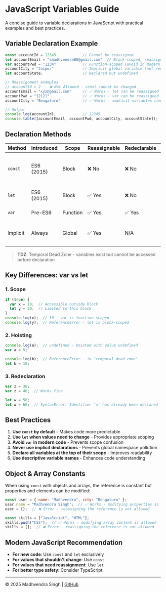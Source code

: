 # JavaScript Variables Guide

A concise guide to variable declarations in JavaScript with practical examples and best practices.

## Variable Declaration Example

```javascript
const accountId = 12345            // Cannot be reassigned
let accountEmail = "smadhvendra80@gmail.com"  // Block-scoped, reassignable
var accountPwd = "1234"            // Function-scoped (avoid in modern code)
accountCity = "Jaipur"             // Implicit global variable (not recommended)
let accountState;                  // Declared but undefined

// Reassignment examples
// accountId = 2    ❌ Not Allowed - const cannot be changed
accountEmail = "xyz@gmail.com"     // ✅ Works - let can be reassigned
accountPwd = "12121"               // ✅ Works - var can be reassigned  
accountCity = "Bengaluru"          // ✅ Works - implicit variables can be changed

// Output
console.log(accountId);            // 12345
console.table([accountEmail, accountPwd, accountCity, accountState]);
```

## Declaration Methods

| Method | Introduced | Scope | Reassignable | Redeclarable | Hoisting | Use Case |
|--------|------------|-------|--------------|--------------|----------|----------|
| `const` | ES6 (2015) | Block | ❌ No | ❌ No | Yes (TDZ) | Default choice for values that shouldn't change |
| `let` | ES6 (2015) | Block | ✅ Yes | ❌ No | Yes (TDZ) | For values that need reassignment |
| `var` | Pre-ES6 | Function | ✅ Yes | ✅ Yes | Yes (undefined) | Legacy code only |
| Implicit | Always | Global | ✅ Yes | N/A | No | Avoid - causes unintended globals |

> **TDZ**: Temporal Dead Zone - variables exist but cannot be accessed before declaration

## Key Differences: var vs let

### 1. Scope
```javascript
if (true) {
  var x = 10;  // Accessible outside block
  let y = 20;  // Limited to this block
}
console.log(x);  // 10 - var is function-scoped
console.log(y);  // ReferenceError - let is block-scoped
```

### 2. Hoisting
```javascript
console.log(a);  // undefined - hoisted with value undefined
var a = 5;

console.log(b);  // ReferenceError - in "temporal dead zone"
let b = 10;
```

### 3. Redeclaration
```javascript
var z = 30;
var z = 40;  // Works fine

let w = 50;
let w = 60;  // SyntaxError: Identifier 'w' has already been declared
```

## Best Practices

1. **Use `const` by default** - Makes code more predictable
2. **Use `let` when values need to change** - Provides appropriate scoping
3. **Avoid `var` in modern code** - Prevents scope confusion
4. **Never use implicit declarations** - Prevents global namespace pollution
5. **Declare all variables at the top of their scope** - Improves readability
6. **Use descriptive variable names** - Enhances code understanding

## Object & Array Constants

When using `const` with objects and arrays, the reference is constant but properties and elements can be modified:

```javascript
const user = { name: "Madhvendra", city: "Bengaluru" };
user.name = "Madhvendra Singh";  // ✅ Works - modifying properties is allowed
user = {};  // ❌ Error - reassigning the reference is not allowed

const skills = ["JavaScript", "HTML"];
skills.push("CSS");  // ✅ Works - modifying array content is allowed
skills = [];  // ❌ Error - reassigning the reference is not allowed
```

## Modern JavaScript Recommendation

- **For new code**: Use `const` and `let` exclusively
- **For values that shouldn't change**: Use `const`
- **For values that need reassignment**: Use `let`
- **For better type safety**: Consider TypeScript

---

© 2025 Madhvendra Singh | [GitHub](https://github.com/madhvendrasingh007)